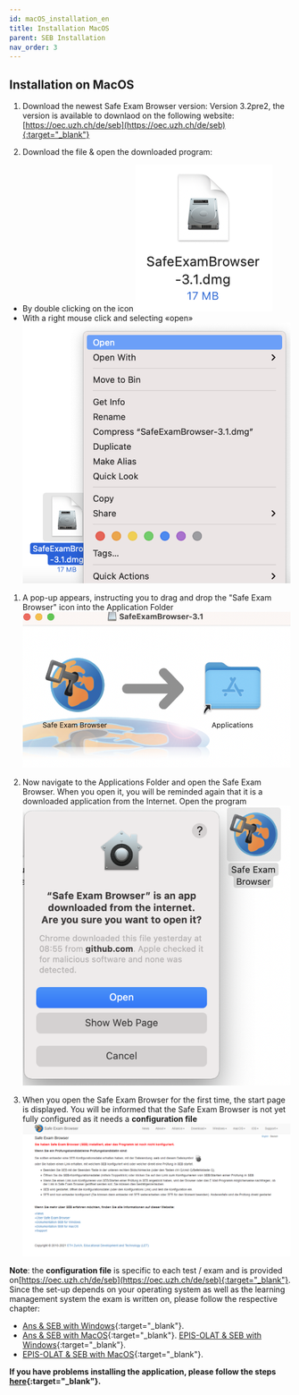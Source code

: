 ```yaml
---
id: macOS_installation_en
title: Installation MacOS
parent: SEB Installation
nav_order: 3
---
```


## Installation on MacOS

1. Download the newest Safe Exam Browser version:
Version 3.2pre2, the version is available to downlaod on the following website: [https://oec.uzh.ch/de/seb](https://oec.uzh.ch/de/seb){:target="_blank"}

1. Download the file & open the downloaded program:
* By double clicking on the icon 
    [![MacOS-Download-2_1](assets/download-MacOS-step2_1.png)](assets/download-MacOS-step2_1.png)
* With a right mouse click and selecting «open»
    [![MacOS-Download-2_2](assets/download-MacOS-step2_2.png)](assets/download-MacOS-step2_2.png)

1. A pop-up appears, instructing you to drag and drop the "Safe Exam Browser" icon into the Application Folder 
[![MacOS-Download-3](assets/download-MacOS-step3.png)](assets/download-MacOS-step3.png)

1.	Now navigate to the Applications Folder and open the Safe Exam Browser. When you open it, you will be reminded again that it is a downloaded application from the Internet. Open the program
[![MacOS-Download-4](assets/download-MacOS-step4.png)](assets/download-MacOS-step4.png)

1. When you open the Safe Exam Browser for the first time, the start page is displayed. You will be informed that the Safe Exam Browser is not yet fully configured as it needs a **configuration file**
[![MacOS-Download-5](assets/download-MacOS-step5.png)](assets/download-MacOS-step5.png)

**Note**: the **configuration file** is specific to each test / exam and is provided on[https://oec.uzh.ch/de/seb](https://oec.uzh.ch/de/seb){:target="_blank"}. Since the set-up depends on your operating system as well as the learning management system the exam is written on, please follow the respective chapter:
* [Ans & SEB with Windows](https://uzh-oec.github.io/seb-en/exam_seb_ans_win_en.html){:target="_blank"}.
* [Ans & SEB with MacOS](https://uzh-oec.github.io/seb-en/exam_seb_ans_mac_en.html){:target="_blank"}.
[EPIS-OLAT & SEB with Windows](https://uzh-oec.github.io/seb-en/exam_seb_ans_win_en.html){:target="_blank"}.
* [EPIS-OLAT & SEB with MacOS](https://uzh-oec.github.io/seb-en/exam_seb_ans_mac_en.html){:target="_blank"}.


**If you have problems installing the application, please follow the steps [here](https://uzh-oec.github.io/seb-en/installation_problems.html){:target="_blank"}.**


